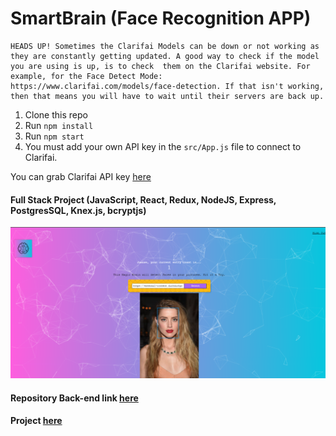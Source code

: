 # SmartBrain (Face Recognition APP)

    HEADS UP! Sometimes the Clarifai Models can be down or not working as they are constantly getting updated. A good way to check if the model you are using is up, is to check  them on the Clarifai website. For example, for the Face Detect Mode: https://www.clarifai.com/models/face-detection. If that isn't working, then that means you will have to wait until their servers are back up.

1. Clone this repo
2. Run `npm install`
3. Run `npm start`
4. You must add your own API key in the `src/App.js` file to connect to Clarifai.

You can grab Clarifai API key [here](https://www.clarifai.com/)


#### Full Stack Project (JavaScript, React, Redux, NodeJS, Express, PostgresSQL, Knex.js, bcryptjs)  

[<img src="https://github.com/rubengithubarg/rubengithubarg/blob/main/img/Smart-Brain.png"/>](https://github.com/rubengithubarg/rubengithubarg/blob/main/img/Smart-Brain.png) 

#### Repository Back-end link [here](https://github.com/rubengithubarg/Smart-Brain-api)
#### Project [here](https://smart-brain-ruben-aranda.herokuapp.com/)
